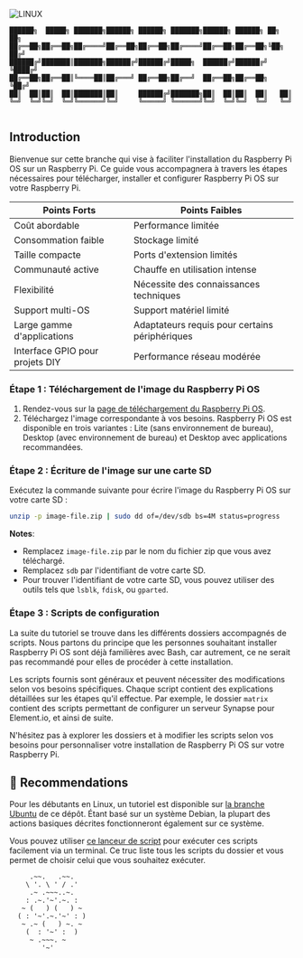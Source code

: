 ![LINUX](https://img.shields.io/badge/LINUX-yellow)

```
██████╗  █████╗ ███████╗██████╗ ██████╗ ███████╗██████╗ ██████╗ ██╗   ██╗
██╔══██╗██╔══██╗██╔════╝██╔══██╗██╔══██╗██╔════╝██╔══██╗██╔══██╗╚██╗ ██╔╝
██████╔╝███████║███████╗██████╔╝██████╔╝█████╗  ██████╔╝██████╔╝ ╚████╔╝ 
██╔══██╗██╔══██║╚════██║██╔═══╝ ██╔══██╗██╔══╝  ██╔══██╗██╔══██╗  ╚██╔╝  
██║  ██║██║  ██║███████║██║     ██████╔╝███████╗██║  ██║██║  ██║   ██║   
╚═╝  ╚═╝╚═╝  ╚═╝╚══════╝╚═╝     ╚═════╝ ╚══════╝╚═╝  ╚═╝╚═╝  ╚═╝   ╚═╝   
                                                                                                        
```

## Introduction

Bienvenue sur cette branche qui vise à faciliter l'installation du Raspberry Pi OS sur un Raspberry Pi. Ce guide vous accompagnera à travers les étapes nécessaires pour télécharger, installer et configurer Raspberry Pi OS sur votre Raspberry Pi.


| Points Forts           | Points Faibles              |
|------------------------|-----------------------------|
| Coût abordable        | Performance limitée         |
| Consommation faible   | Stockage limité             |
| Taille compacte       | Ports d'extension limités   |
| Communauté active     | Chauffe en utilisation intense |
| Flexibilité           | Nécessite des connaissances techniques |
| Support multi-OS      | Support matériel limité     |
| Large gamme d'applications | Adaptateurs requis pour certains périphériques |
| Interface GPIO pour projets DIY | Performance réseau modérée |


### Étape 1 : Téléchargement de l'image du Raspberry Pi OS

1. Rendez-vous sur la [page de téléchargement du Raspberry Pi OS](https://www.raspberrypi.org/software/operating-systems/).
2. Téléchargez l'image correspondante à vos besoins. Raspberry Pi OS est disponible en trois variantes : Lite (sans environnement de bureau), Desktop (avec environnement de bureau) et Desktop avec applications recommandées.

### Étape 2 : Écriture de l'image sur une carte SD

Exécutez la commande suivante pour écrire l'image du Raspberry Pi OS sur votre carte SD :

```bash
unzip -p image-file.zip | sudo dd of=/dev/sdb bs=4M status=progress
```

**Notes**:
- Remplacez `image-file.zip` par le nom du fichier zip que vous avez téléchargé.
- Remplacez `sdb` par l'identifiant de votre carte SD.
- Pour trouver l'identifiant de votre carte SD, vous pouvez utiliser des outils tels que `lsblk`, `fdisk`, ou `gparted`.

### Étape 3 : Scripts de configuration

La suite du tutoriel se trouve dans les différents dossiers accompagnés de scripts. Nous partons du principe que les personnes souhaitant installer Raspberry Pi OS sont déjà familières avec Bash, car autrement, ce ne serait pas recommandé pour elles de procéder à cette installation.

Les scripts fournis sont généraux et peuvent nécessiter des modifications selon vos besoins spécifiques. Chaque script contient des explications détaillées sur les étapes qu'il effectue. Par exemple, le dossier `matrix` contient des scripts permettant de configurer un serveur Synapse pour Element.io, et ainsi de suite.

N'hésitez pas à explorer les dossiers et à modifier les scripts selon vos besoins pour personnaliser votre installation de Raspberry Pi OS sur votre Raspberry Pi.

## 💎 Recommendations

Pour les débutants en Linux, un tutoriel est disponible sur [la branche Ubuntu](https://github.com/SECRET-GUEST/LINUX/tree/Ubuntu) de ce dépôt. Étant basé sur un système Debian, la plupart des actions basiques décrites fonctionneront également sur ce système.

Vous pouvez utiliser [ce lanceur de script](https://github.com/SECRET-GUEST/tiny-scripts/tree/ALL/linux/launchers/script%20launcher) pour exécuter ces scripts facilement via un terminal. Ce truc liste tous les scripts du dossier et vous permet de choisir celui que vous souhaitez exécuter.




```
     .~~.   .~~.
    \ '. \ ' / .'
     .~ .~~~..~.
    : .~.'~'.~. :
   ~ (   ) (   ) ~
  ( : '~'.~.'~' : )
   ~ .~ (   ) ~. ~
    (  : '~' :  )
     ~ .~~~. ~
        '~'
```
